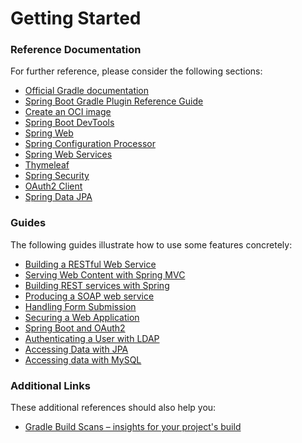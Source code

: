 # Getting Started

### Reference Documentation
For further reference, please consider the following sections:

* [Official Gradle documentation](https://docs.gradle.org)
* [Spring Boot Gradle Plugin Reference Guide](https://docs.spring.io/spring-boot/docs/3.0.10-SNAPSHOT/gradle-plugin/reference/html/)
* [Create an OCI image](https://docs.spring.io/spring-boot/docs/3.0.10-SNAPSHOT/gradle-plugin/reference/html/#build-image)
* [Spring Boot DevTools](https://docs.spring.io/spring-boot/docs/3.0.10-SNAPSHOT/reference/htmlsinge/index.html#using.devtools)
* [Spring Web](https://docs.spring.io/spring-boot/docs/3.0.10-SNAPSHOT/reference/htmlsinge/index.html#web)
* [Spring Configuration Processor](https://docs.spring.io/spring-boot/docs/3.0.10-SNAPSHOT/reference/htmlsinge/index.html#appendix.configuration-metadata.annotation-processor)
* [Spring Web Services](https://docs.spring.io/spring-boot/docs/3.0.10-SNAPSHOT/reference/htmlsinge/index.html#io.webservices)
* [Thymeleaf](https://docs.spring.io/spring-boot/docs/3.0.10-SNAPSHOT/reference/htmlsinge/index.html#web.servlet.spring-mvc.template-engines)
* [Spring Security](https://docs.spring.io/spring-boot/docs/3.0.10-SNAPSHOT/reference/htmlsinge/index.html#web.security)
* [OAuth2 Client](https://docs.spring.io/spring-boot/docs/3.0.10-SNAPSHOT/reference/htmlsinge/index.html#web.security.oauth2.client)
* [Spring Data JPA](https://docs.spring.io/spring-boot/docs/3.0.10-SNAPSHOT/reference/htmlsinge/index.html#data.sql.jpa-and-spring-data)

### Guides
The following guides illustrate how to use some features concretely:

* [Building a RESTful Web Service](https://spring.io/guides/gs/rest-service/)
* [Serving Web Content with Spring MVC](https://spring.io/guides/gs/serving-web-content/)
* [Building REST services with Spring](https://spring.io/guides/tutorials/rest/)
* [Producing a SOAP web service](https://spring.io/guides/gs/producing-web-service/)
* [Handling Form Submission](https://spring.io/guides/gs/handling-form-submission/)
* [Securing a Web Application](https://spring.io/guides/gs/securing-web/)
* [Spring Boot and OAuth2](https://spring.io/guides/tutorials/spring-boot-oauth2/)
* [Authenticating a User with LDAP](https://spring.io/guides/gs/authenticating-ldap/)
* [Accessing Data with JPA](https://spring.io/guides/gs/accessing-data-jpa/)
* [Accessing data with MySQL](https://spring.io/guides/gs/accessing-data-mysql/)

### Additional Links
These additional references should also help you:

* [Gradle Build Scans – insights for your project's build](https://scans.gradle.com#gradle)

